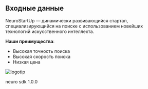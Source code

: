 ## Входные данные

NeuroStartUp — динамически развивающийся стартап, специализирующийся на поиске с использованием новейших технологий искусственного интеллекта. 

**Наши преимущества**:
* Высокая точность поиска
* Высокая скорость поиска
* Низкая цена

![logotip](https://camo.githubusercontent.com/ace14ee894d150192a7b05b12410738aa65528da742bbce69315a5f441320ea7/68747470733a2f2f692e696d6775722e636f6d2f495a4f525769492e706e67)

<dependency>
  <groupId>neuro</groupId>
  <artifactId>sdk</artifactId>
  <version>1.0.0</version>
</dependency>
